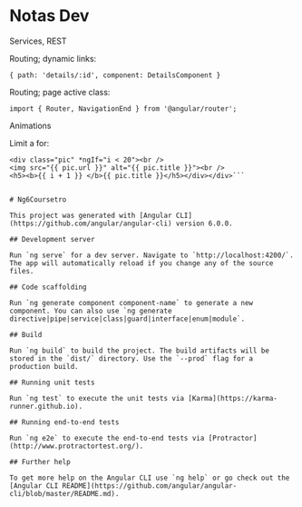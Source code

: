 # Notas Dev

Services, REST

Routing; dynamic links:

`{
    path: 'details/:id',
    component: DetailsComponent
}`

Routing; page active class:

`
import { Router, NavigationEnd } from '@angular/router';
`

Animations

Limit a for:

```<div *ngFor="let pic of photos$; let i=index">
<div class="pic" *ngIf="i < 20"><br />
<img src="{{ pic.url }}" alt="{{ pic.title }}"><br />
<h5><b>{{ i + 1 }} </b>{{ pic.title }}</h5></div></div>```
    

# Ng6Coursetro

This project was generated with [Angular CLI](https://github.com/angular/angular-cli) version 6.0.0.

## Development server

Run `ng serve` for a dev server. Navigate to `http://localhost:4200/`. The app will automatically reload if you change any of the source files.

## Code scaffolding

Run `ng generate component component-name` to generate a new component. You can also use `ng generate directive|pipe|service|class|guard|interface|enum|module`.

## Build

Run `ng build` to build the project. The build artifacts will be stored in the `dist/` directory. Use the `--prod` flag for a production build.

## Running unit tests

Run `ng test` to execute the unit tests via [Karma](https://karma-runner.github.io).

## Running end-to-end tests

Run `ng e2e` to execute the end-to-end tests via [Protractor](http://www.protractortest.org/).

## Further help

To get more help on the Angular CLI use `ng help` or go check out the [Angular CLI README](https://github.com/angular/angular-cli/blob/master/README.md).
